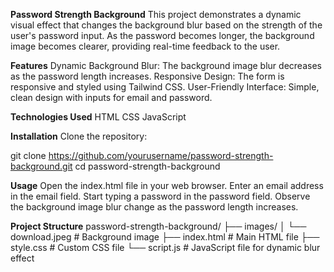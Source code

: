 **Password Strength Background**
This project demonstrates a dynamic visual effect that changes the background blur based on the strength of the user's password input. As the password becomes longer, the background image becomes clearer, providing real-time feedback to the user.

**Features**
Dynamic Background Blur: The background image blur decreases as the password length increases.
Responsive Design: The form is responsive and styled using Tailwind CSS.
User-Friendly Interface: Simple, clean design with inputs for email and password.

**Technologies Used**
HTML
CSS
JavaScript

**Installation**
Clone the repository:

git clone https://github.com/yourusername/password-strength-background.git
cd password-strength-background


**Usage**
Open the index.html file in your web browser.
Enter an email address in the email field.
Start typing a password in the password field.
Observe the background image blur change as the password length increases.


**Project Structure**
password-strength-background/
├── images/
│   └── download.jpeg  # Background image
├── index.html         # Main HTML file
├── style.css          # Custom CSS file
└── script.js          # JavaScript file for dynamic blur effect
